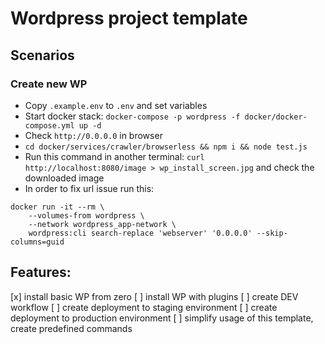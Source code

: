 # Wordpress project template

## Scenarios

### Create new WP

* Copy `.example.env` to `.env` and set variables
* Start docker stack: `docker-compose -p wordpress -f docker/docker-compose.yml up -d`
* Check `http://0.0.0.0` in browser
* `cd docker/services/crawler/browserless && npm i && node test.js`
* Run this command in another terminal: `curl http://localhost:8080/image > wp_install_screen.jpg` and check the downloaded image
* In order to fix url issue run this:
```
docker run -it --rm \                                        
    --volumes-from wordpress \
    --network wordpress_app-network \
    wordpress:cli search-replace 'webserver' '0.0.0.0' --skip-columns=guid
```

## Features:

[x] install basic WP from zero
[ ] install WP with plugins
[ ] create DEV workflow
[ ] create deployment to staging environment
[ ] create deployment to production environment
[ ] simplify usage of this template, create predefined commands